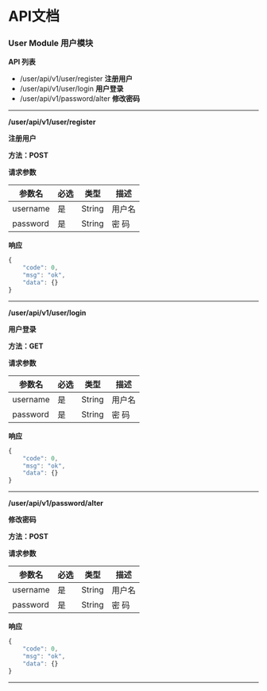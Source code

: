 API文档
=======



### User Module 用户模块

**API 列表**

* /user/api/v1/user/register **注册用户**
* /user/api/v1/user/login **用户登录**
* /user/api/v1/password/alter **修改密码**



------

**/user/api/v1/user/register**

**注册用户**

**方法：POST**

**请求参数**

| 参数名   | 必选 | 类型   | 描述     |
| -------- | ---- | ------ | -------- |
| username | 是   | String | 用户名   |
| password | 是   | String | 密    码 |

**响应**

```javascript
{
    "code": 0,
    "msg": "ok",
    "data": {}
}
```

------

**/user/api/v1/user/login**

**用户登录**

**方法：GET**

**请求参数**

| 参数名   | 必选 | 类型   | 描述     |
| -------- | ---- | ------ | -------- |
| username | 是   | String | 用户名   |
| password | 是   | String | 密    码 |

**响应**

```javascript
{
    "code": 0,
    "msg": "ok",
    "data": {}
}
```

------

**/user/api/v1/password/alter**

**修改密码**

**方法：POST**

**请求参数**

| 参数名   | 必选 | 类型   | 描述     |
| -------- | ---- | ------ | -------- |
| username | 是   | String | 用户名   |
| password | 是   | String | 密    码 |

**响应**

```javascript
{
    "code": 0,
    "msg": "ok",
    "data": {}
}
```

------

